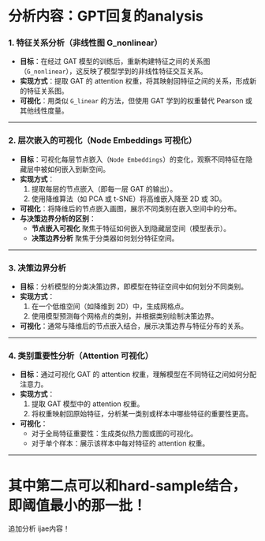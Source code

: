 
# 分析内容：GPT回复的analysis

### **1. 特征关系分析（非线性图 G_nonlinear）**
- **目标**：在经过 GAT 模型的训练后，重新构建特征之间的关系图（`G_nonlinear`），这反映了模型学到的非线性特征交互关系。
- **实现方式**：提取 GAT 的 attention 权重，将其映射回特征之间的关系，形成新的特征关系图。
- **可视化**：用类似 `G_linear` 的方法，但使用 GAT 学到的权重替代 Pearson 或其他线性度量。

---

### **2. 层次嵌入的可视化（Node Embeddings 可视化）**
- **目标**：可视化每层节点嵌入（`Node Embeddings`）的变化，观察不同特征在隐藏层中被如何嵌入到新空间。
- **实现方式**：
  1. 提取每层的节点嵌入（即每一层 GAT 的输出）。
  2. 使用降维算法（如 PCA 或 t-SNE）将高维嵌入降至 2D 或 3D。
- **可视化**：将降维后的节点嵌入画图，展示不同类别在嵌入空间中的分布。
- **与决策边界分析的区别**：
  - **节点嵌入可视化** 聚焦于特征如何嵌入到隐藏层空间（模型表示）。
  - **决策边界分析** 聚焦于分类器如何划分特征空间。

---

### **3. 决策边界分析**
- **目标**：分析模型的分类决策边界，即模型在特征空间中如何划分不同类别。
- **实现方式**：
  1. 在一个低维空间（如降维到 2D）中，生成网格点。
  2. 使用模型预测每个网格点的类别，并根据类别绘制决策边界。
- **可视化**：通常与降维后的节点嵌入结合，展示决策边界与特征分布的关系。

---

### **4. 类别重要性分析（Attention 可视化）**
- **目标**：通过可视化 GAT 的 attention 权重，理解模型在不同特征之间如何分配注意力。
- **实现方式**：
  1. 提取 GAT 模型中的 attention 权重。
  2. 将权重映射回原始特征，分析某一类别或样本中哪些特征的重要性更高。
- **可视化**：
  - 对于全局特征重要性：生成类似热力图或图的可视化。
  - 对于单个样本：展示该样本中每对特征的 attention 权重。


---

# 其中第二点可以和hard-sample结合，即阈值最小的那一批！

追加分析 ijae内容！